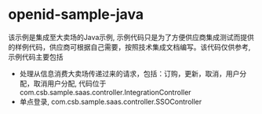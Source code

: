 # openid-sample-java
该示例是集成至大卖场的Java示例, 示例代码只是为了方便供应商集成测试而提供的样例代码，供应商可根据自己需要，按照技术集成文档编写。该代码仅供参考, 
示例代码主要包括
* 处理从信息消费大卖场传递过来的请求，包括：订购，更新，取消，用户分配，取消用户分配, 代码位于com.csb.sample.saas.controller.IntegrationController
* 单点登录, com.csb.sample.saas.controller.SSOController
